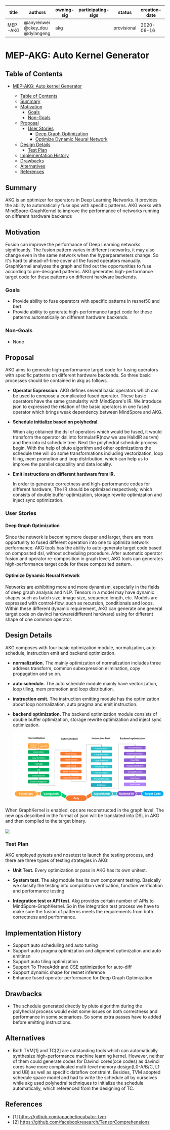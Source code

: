 # 

| title   | authors                          | owning-sig | participating-sigs | status      | creation-date | reviewers | approvers | stage | milestone     |
| ------- | -------------------------------- | ---------- | ------------------ | ----------- | ------------- | --------- | --------- | ----- | ------------- |
| MEP-AKG | @anyrenwei  @ckey_dou @dylangeng | akg        |                    | provisional | 2020-06-16    |           | TBD       | beta  | beta : "v0.5" |

# MEP-AKG: Auto Kernel Generator

## Table of Contents

<!-- toc -->

- [MEP-AKG: Auto kernel Generator](#mep-akg-auto-kernel-generator)
  - [Table of Contents](#table-of-contents)
  - [Summary](#summary)
  - [Motivation](#motivation)
    - [Goals](#goals)
    - [Non-Goals](#non-goals)
  - [Proposal](#proposal)
    - [User Stories](#user-stories-optional)
      - [Deep Graph Optimization](#deep-graph-optimization)
      - [Optimize Dynamic Neural Network](#optimize-dynamic-neural-network)
  - [Design Details](#design-details)
    - [Test Plan](#test-plan)
  - [Implementation History](#implementation-history)
  - [Drawbacks](#drawbacks)
  - [Alternatives](#alternatives)
  - [References](#references-optional)
  
  <!-- /toc -->

## Summary

<!--
This section is incredibly important for producing high quality user-focused
documentation such as release notes or a development roadmap.  It should be
possible to collect this information before implementation begins in order to
avoid requiring implementors to split their attention between writing release
notes and implementing the feature itself.  MEP editors, SIG Docs, and SIG PM
should help to ensure that the tone and content of the `Summary` section is
useful for a wide audience.

A good summary is probably at least a paragraph in length.

Both in this section and below, follow the guidelines of the [documentation
style guide]. In particular, wrap lines to a reasonable length, to make it
easier for reviewers to cite specific portions, and to minimize diff churn on
updates.

[documentation style guide]: https://gitee.com/mindspore/docs/blob/master/CONTRIBUTING_DOC.md
-->

AKG is an optimizer for operators in Deep Learning Networks. It provides the ability to automatically fuse ops with specific patterns. AKG works with MindSpore-GraphKernel to improve the performance of networks running on different hardware backends

## Motivation

<!--
This section is for explicitly listing the motivation, goals and non-goals of
this MEP. Describe why the change is important and the benefits to users.
-->

Fusion can improve the performance of Deep Learning networks significantly. The fusion pattern varies in different networks, it may also change even in the same network when the hyperparameters change. So it's hard to ahead-of-time cover all the fused operators manually. GraphKernel analyzes the graph and find out the opportunities to fuse according to pre-designed patterns. AKG generates high-performance target code for these patterns on different hardware backends.

### Goals

<!--
List the specific goals of the MEP. What is it trying to achieve? How will we
know that this has succeeded?
-->

- Provide ability to fuse operators with specific patterns in resnet50 and bert.
- Provide ability to generate high-performance target code for these patterns automatically on different hardware backends.

### Non-Goals

<!--
What is out of scope for this MEP? Listing non-goals helps to focus discussion
and make progress.
-->
- None

## Proposal

<!--
This is where we get down to the specifics of what the proposal actually is.
This should have enough detail that reviewers can understand exactly what
you're proposing, but should not include things like API designs or
implementation. The "Design Details" section below is for the real
nitty-gritty.
-->

AKG aims to generate high-performance target code for fusing operators with specific patterns on different hardware backends. So three basic processes should be contained in akg as follows.
- **Operator Expression.**
  AKG defines several basic operators which can be used to compose a complicated fused operator. These basic operators have the same granularity with MindSpore's IR. We introduce json to expressed the relation of the basic operators in one fused operator which brings weak dependency between MindSpore and AKG.
  
- **Schedule initialize based on polyhedral.**
  
  When akg obtained the dsl of operators which would be fused, it would transform the operator dsl into formularIR(now we use HalidIR as tvm) and then into isl schedule tree. Next the polyhedral schedule process begin. With the help of pluto algorithm and other optimizations the schedule tree will do some transformations including vectorization, loop tiling, mem promotion and loop distribution, which can help us to improve the parallel capability and data locality.

- **Emit instructions on different hardware from IR.**
  
  In order to generate correctness and high-performance codes for different hardware, The IR should be optimized respectively, which consists of double buffer optimization, storage rewrite optimization and inject sync optimization.


### User Stories

<!--
Detail the things that people will be able to do if this MEP is implemented.
Include as much detail as possible so that people can understand the "how" of
the system. The goal here is to make this feel real for users without getting
bogged down.
-->

#### Deep Graph Optimization

Since the network is becoming more deeper and larger, there are more opportunity to fused different operation into one to optimiza network performance. 
AKG tools has the ability to auto-generate target code based on composited dsl, without scheduling procedure.
After automatic operator fusion and operator re-composition in graph level, AKG tools can generates high-performance target code for these composited pattern.

#### Optimize Dynamic Neural Network

Networks are exhibiting more and more dynamism, especially in the fields of deep graph analysis and NLP. 
Tensors in a model may have dynamic shapes such as batch size, image size, sequence length, etc. 
Models are expressed with control-flow, such as recursion, conditionals and loops. 
Within these different dynamic requirement, AKG can generate one general target code on davinci hardware(different hardware) using for different shape of one common operator.

## Design Details

<!--
This section should contain enough information that the specifics of your
change are understandable. This may include API specs (though not always
required) or even code snippets. If there's any ambiguity about HOW your
proposal will be implemented, this is the place to discuss them.
-->

<!--![Image text](akg-design.png) {:height="75%" width="75%"} -->

AKG composes with four basic optimization module, normalization, auto schedule, instruction emit and backend optimization. 
- **normalization.** The mainly optimization of normalization includes three address transform, common subexpression elimination, copy propagation and so on. 
- **auto schedule.** The auto schedule module mainly have vectorization, loop tiling, mem promotion and loop distribution. 
- **instruction emit.** The instruction emitting module has the optimization about loop normalization, auto pragma and emit instruction. 
- **backend optimization.** The backend optimization module consists of double buffer optimization, storage rewrite optimization and inject sync optimization.
  
  <img src="akg-design.png" style="zoom:80%" div align=center/>

When GraphKernel is enabled, ops are reconstructed in the graph level. The new ops described in the format of json will be translated into DSL in AKG and then compiled to the target binary.

  <img src="https://images.gitee.com/uploads/images/2020/0618/093458_8e3a1221_6569326.png" style="zoom:80%" div align=center />


<!-- ![输入图片说明](https://images.gitee.com/uploads/images/2020/0618/093458_8e3a1221_6569326.png "屏幕截图.png") -->


### Test Plan

<!--
**Note:** *Not required until targeted at a release.*

Consider the following in developing a test plan for this enhancement:
- Will there be e2e and integration tests, in addition to unit tests?
- How will it be tested in isolation vs with other components?

No need to outline all of the test cases, just the general strategy. Anything
that would count as tricky in the implementation and anything particularly
challenging to test should be called out.

All code is expected to have adequate tests (eventually with coverage
expectations). Please adhere to the [MindSpore contributing guidelines][contributing-guidelines]
when drafting this test plan.

[contributing-guidelines]: https://gitee.com/mindspore/mindspore/blob/master/CONTRIBUTING.md
-->

AKG employed pytests and nosetest to launch the testing process, and there are three types of testing strategies in AKG:

- **Unit Test.** Every optimization or pass in AKG has its own unitest. 

- **System test**. The akg module has its own component testing. Basically we classify the testing into compilation verification, function verification and performance testing.

- **Integration test or API test**. Akg provides certain number of APIs to MindSpore-GraphKernel. So in the integration test process we have to make sure the fusion of patterns meets the requirements from both correctness and performance.

## Implementation History

<!--
Major milestones in the life cycle of a MEP should be tracked in this section.
Major milestones might include
- the `Summary` and `Motivation` sections being merged signaling SIG acceptance
- the `Proposal` section being merged signaling agreement on a proposed design
- the date implementation started
- the first MindSpore release where an initial version of the MEP was available
- the version of MindSpore where the MEP graduated to general availability
- when the MEP was retired or superseded
-->

- Support auto scheduling and auto tuning
- Support auto pragma optimization and alignment optimization and auto emitinsn
- Support auto tiling optimization
- Support To ThreeAddr and CSE optimization for auto-diff
- Support dynamic shape for resnet inference
- Enhance fused operator performance for Deep Graph Optimization

## Drawbacks

<!--
Why should this MEP _not_ be implemented?
-->
- The schedule generated directly by pluto algorithm during the polyhedral process would exist some issues on both correctness and performance in some scenarioes. So some extra passes have to added before emitting instructions. 

## Alternatives

<!--
What other approaches did you consider and why did you rule them out? These do
not need to be as detailed as the proposal, but should include enough
information to express the idea and why it was not acceptable.
-->
- Both TVM[1] and TC[2] are outstanding tools which can automatically synthesize high-performance machine learning kernel. However, neither of them could generate codes for Davinci cores(cce codes) as davinci cores have more complicated multi-level memory design(L0-A/B/C, L1 and UB) as well as specific dataflow constraint. Besides, TVM adopted schedule space model and had to write the schedule all by ourselves while akg used polyhedral techniques to initialize the schedule automatically, which referenced from the designing of TC.

## References
- [1] https://github.com/apache/incubator-tvm 
- [2] https://github.com/facebookresearch/TensorComprehensions

